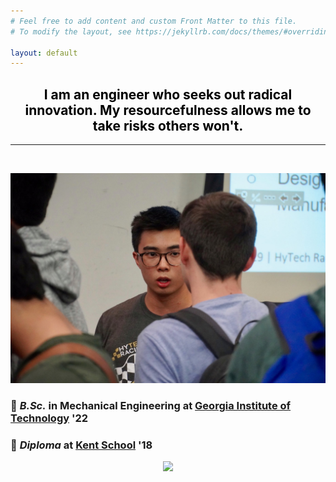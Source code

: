 ```yaml
---
# Feel free to add content and custom Front Matter to this file.
# To modify the layout, see https://jekyllrb.com/docs/themes/#overriding-theme-defaults

layout: default
---
```

<h2 style="color: #5e9ca0; text-align: center;"><span style="color: #000000;">I am an engineer who seeks out radical innovation. My resourcefulness allows me to take risks others won't.</span></h2>

<hr>

<br />

<p align="center">
  <img width="auto" height="auto" src="/assets/photo69.JPG">
</p>

### 🐝 *B.Sc.* in Mechanical Engineering at [Georgia Institute of Technology](https://www.me.gatech.edu/) '22 <br />
### 🦁 *Diploma* at [Kent School](https://www.kent-school.edu/) '18

<p align="center">
  <img width="auto" height="auto" src="/assets/photo9.png">
</p>
